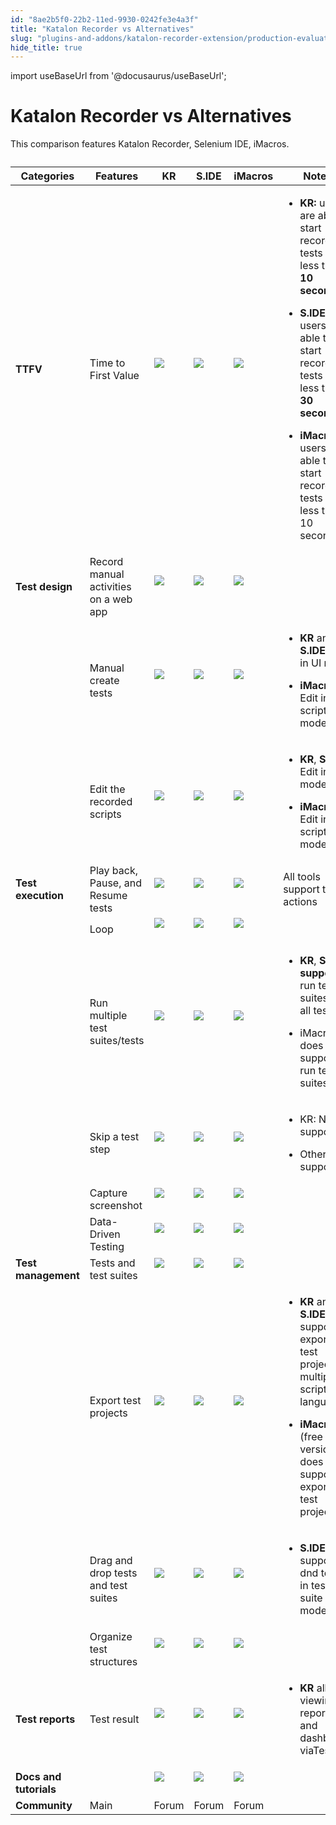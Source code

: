 ```yaml
---
id: "8ae2b5f0-22b2-11ed-9930-0242fe3e4a3f"
title: "Katalon Recorder vs Alternatives"
slug: "plugins-and-addons/katalon-recorder-extension/production-evaluation-center/katalon-recorder-vs-alternatives"
hide_title: true
---
```

import useBaseUrl from '@docusaurus/useBaseUrl';

  

# <a id="id" class="anchor_top_offset"/><a id="ariaid-title1" class="anchor_top_offset"/>Katalon Recorder vs Alternatives

  
    
<p xmlns="http://www.w3.org/1999/xhtml" className="p">This comparison features Katalon Recorder, Selenium IDE,   iMacros.</p> 
    
<table xmlns="http://www.w3.org/1999/xhtml" className="table"><caption /><thead className="thead">     <tr className>       <th className="entry anchor_top_offset" id="id__entry__1">         <strong className="ph b">Categories</strong>       </th>       <th className="entry anchor_top_offset" id="id__entry__2">         <strong className="ph b">Features</strong>       </th>       <th className="entry anchor_top_offset" id="id__entry__3">         <strong className="ph b">KR</strong>       </th>       <th className="entry anchor_top_offset" id="id__entry__4">         <strong className="ph b">S.IDE</strong>       </th>       <th className="entry anchor_top_offset" id="id__entry__5">         <strong className="ph b">iMacros</strong>       </th>       <th className="entry anchor_top_offset" id="id__entry__6">         <strong className="ph b">Notes</strong>       </th>     </tr>   </thead><tbody className="tbody">     <tr className>       <td className="entry" headers="id__entry__1 id__entry__2 id__entry__3 id__entry__4 id__entry__5 id__entry__6 ">         <strong className="ph b">TTFV</strong>       </td>       <td className="entry" headers="id__entry__1 id__entry__2 id__entry__3 id__entry__4 id__entry__5 id__entry__6 ">Time to First Value</td>       <td className="entry" headers="id__entry__1 id__entry__2 id__entry__3 id__entry__4 id__entry__5 id__entry__6 ">         <img className="image" src={useBaseUrl("https://raw.githubusercontent.com/katalon-studio/docs-images/master/katalon-recorder/docs/jtbd/katalon-recorder-vs-selenium-ide/image1.png")} /><br /><br />       </td>       <td className="entry" headers="id__entry__1 id__entry__2 id__entry__3 id__entry__4 id__entry__5 id__entry__6 ">         <img className="image" src={useBaseUrl("https://raw.githubusercontent.com/katalon-studio/docs-images/master/katalon-recorder/docs/jtbd/katalon-recorder-vs-selenium-ide/image2.png")} /><br /><br />       </td>       <td className="entry" headers="id__entry__1 id__entry__2 id__entry__3 id__entry__4 id__entry__5 id__entry__6 ">         <img className="image" src={useBaseUrl("https://raw.githubusercontent.com/katalon-studio/docs-images/master/katalon-recorder/docs/jtbd/katalon-recorder-vs-selenium-ide/image1.png")} /><br /><br />       </td>       <td className="entry" headers="id__entry__1 id__entry__2 id__entry__3 id__entry__4 id__entry__5 id__entry__6 ">         <ul className="ul">           <li className="li">             <p className="p">               <strong className="ph b">KR:</strong> users are able to start recording tests in               less than <strong className="ph b">10 seconds</strong>             </p>           </li>           <li className="li">             <p className="p">               <strong className="ph b">S.IDE:</strong> users are able to start recording tests               in less then <strong className="ph b">30 seconds</strong>             </p>           </li>           <li className="li">             <p className="p">               <strong className="ph b">iMacros:</strong> users are able to start recording               tests in less than 10 seconds</p>           </li>         </ul>       </td>     </tr>     <tr className>       <td className="entry" headers="id__entry__1 id__entry__2 id__entry__3 id__entry__4 id__entry__5 id__entry__6 ">         <strong className="ph b">Test design</strong>       </td>       <td className="entry" headers="id__entry__1 id__entry__2 id__entry__3 id__entry__4 id__entry__5 id__entry__6 ">Record manual activities on a web app</td>       <td className="entry" headers="id__entry__1 id__entry__2 id__entry__3 id__entry__4 id__entry__5 id__entry__6 ">         <img className="image" src={useBaseUrl("https://raw.githubusercontent.com/katalon-studio/docs-images/master/katalon-recorder/docs/jtbd/katalon-recorder-vs-selenium-ide/image1.png")} /><br /><br />       </td>       <td className="entry" headers="id__entry__1 id__entry__2 id__entry__3 id__entry__4 id__entry__5 id__entry__6 ">         <img className="image" src={useBaseUrl("https://raw.githubusercontent.com/katalon-studio/docs-images/master/katalon-recorder/docs/jtbd/katalon-recorder-vs-selenium-ide/image1.png")} /><br /><br />       </td>       <td className="entry" headers="id__entry__1 id__entry__2 id__entry__3 id__entry__4 id__entry__5 id__entry__6 ">         <img className="image" src={useBaseUrl("https://raw.githubusercontent.com/katalon-studio/docs-images/master/katalon-recorder/docs/jtbd/katalon-recorder-vs-selenium-ide/image1.png")} /><br /><br />       </td>       <td className="entry" headers="id__entry__1 id__entry__2 id__entry__3 id__entry__4 id__entry__5 id__entry__6 ">       </td></tr>     <tr className>       <td className="entry" headers="id__entry__1 id__entry__2 id__entry__3 id__entry__4 id__entry__5 id__entry__6 ">       </td><td className="entry" headers="id__entry__1 id__entry__2 id__entry__3 id__entry__4 id__entry__5 id__entry__6 ">Manual create tests</td>       <td className="entry" headers="id__entry__1 id__entry__2 id__entry__3 id__entry__4 id__entry__5 id__entry__6 ">         <img className="image" src={useBaseUrl("https://raw.githubusercontent.com/katalon-studio/docs-images/master/katalon-recorder/docs/jtbd/katalon-recorder-vs-selenium-ide/image1.png")} /><br /><br />       </td>       <td className="entry" headers="id__entry__1 id__entry__2 id__entry__3 id__entry__4 id__entry__5 id__entry__6 ">         <img className="image" src={useBaseUrl("https://raw.githubusercontent.com/katalon-studio/docs-images/master/katalon-recorder/docs/jtbd/katalon-recorder-vs-selenium-ide/image1.png")} /><br /><br />       </td>       <td className="entry" headers="id__entry__1 id__entry__2 id__entry__3 id__entry__4 id__entry__5 id__entry__6 ">         <img className="image" src={useBaseUrl("https://raw.githubusercontent.com/katalon-studio/docs-images/master/katalon-recorder/docs/jtbd/katalon-recorder-vs-selenium-ide/image1.png")} /><br /><br />       </td>       <td className="entry" headers="id__entry__1 id__entry__2 id__entry__3 id__entry__4 id__entry__5 id__entry__6 ">         <ul className="ul">           <li className="li">             <p className="p">               <strong className="ph b">KR</strong> and <strong className="ph b">S.IDE</strong>: Edit in UI               mode</p>           </li>           <li className="li">             <p className="p">               <strong className="ph b">iMacros</strong>: Edit in scripting mode</p>           </li>         </ul>       </td>     </tr>     <tr className>       <td className="entry" headers="id__entry__1 id__entry__2 id__entry__3 id__entry__4 id__entry__5 id__entry__6 ">       </td><td className="entry" headers="id__entry__1 id__entry__2 id__entry__3 id__entry__4 id__entry__5 id__entry__6 ">Edit the recorded scripts</td>       <td className="entry" headers="id__entry__1 id__entry__2 id__entry__3 id__entry__4 id__entry__5 id__entry__6 ">         <img className="image" src={useBaseUrl("https://raw.githubusercontent.com/katalon-studio/docs-images/master/katalon-recorder/docs/jtbd/katalon-recorder-vs-selenium-ide/image1.png")} /><br /><br />       </td>       <td className="entry" headers="id__entry__1 id__entry__2 id__entry__3 id__entry__4 id__entry__5 id__entry__6 ">         <img className="image" src={useBaseUrl("https://raw.githubusercontent.com/katalon-studio/docs-images/master/katalon-recorder/docs/jtbd/katalon-recorder-vs-selenium-ide/image1.png")} /><br /><br />       </td>       <td className="entry" headers="id__entry__1 id__entry__2 id__entry__3 id__entry__4 id__entry__5 id__entry__6 ">         <img className="image" src={useBaseUrl("https://raw.githubusercontent.com/katalon-studio/docs-images/master/katalon-recorder/docs/jtbd/katalon-recorder-vs-selenium-ide/image1.png")} /><br /><br />       </td>       <td className="entry" headers="id__entry__1 id__entry__2 id__entry__3 id__entry__4 id__entry__5 id__entry__6 ">         <ul className="ul">           <li className="li">             <p className="p">               <strong className="ph b">KR</strong>, <strong className="ph b">S.IDE</strong>: Edit in UI mode</p>           </li>           <li className="li">             <p className="p">               <strong className="ph b">iMacros</strong>: Edit in scripting mode</p>           </li>         </ul>       </td>     </tr>     <tr className>       <td className="entry" headers="id__entry__1 id__entry__2 id__entry__3 id__entry__4 id__entry__5 id__entry__6 ">         <strong className="ph b">Test execution</strong>       </td>       <td className="entry" headers="id__entry__1 id__entry__2 id__entry__3 id__entry__4 id__entry__5 id__entry__6 ">Play back, Pause, and Resume tests</td>       <td className="entry" headers="id__entry__1 id__entry__2 id__entry__3 id__entry__4 id__entry__5 id__entry__6 ">         <img className="image" src={useBaseUrl("https://raw.githubusercontent.com/katalon-studio/docs-images/master/katalon-recorder/docs/jtbd/katalon-recorder-vs-selenium-ide/image1.png")} /><br /><br />       </td>       <td className="entry" headers="id__entry__1 id__entry__2 id__entry__3 id__entry__4 id__entry__5 id__entry__6 ">         <img className="image" src={useBaseUrl("https://raw.githubusercontent.com/katalon-studio/docs-images/master/katalon-recorder/docs/jtbd/katalon-recorder-vs-selenium-ide/image1.png")} /><br /><br />       </td>       <td className="entry" headers="id__entry__1 id__entry__2 id__entry__3 id__entry__4 id__entry__5 id__entry__6 ">         <img className="image" src={useBaseUrl("https://raw.githubusercontent.com/katalon-studio/docs-images/master/katalon-recorder/docs/jtbd/katalon-recorder-vs-selenium-ide/image1.png")} /><br /><br />       </td>       <td className="entry" headers="id__entry__1 id__entry__2 id__entry__3 id__entry__4 id__entry__5 id__entry__6 ">All tools support these actions</td>     </tr>     <tr className>       <td className="entry" headers="id__entry__1 id__entry__2 id__entry__3 id__entry__4 id__entry__5 id__entry__6 ">       </td><td className="entry" headers="id__entry__1 id__entry__2 id__entry__3 id__entry__4 id__entry__5 id__entry__6 ">Loop</td>       <td className="entry" headers="id__entry__1 id__entry__2 id__entry__3 id__entry__4 id__entry__5 id__entry__6 ">         <img className="image" src={useBaseUrl("https://raw.githubusercontent.com/katalon-studio/docs-images/master/katalon-recorder/docs/jtbd/katalon-recorder-vs-selenium-ide/image1.png")} /><br /><br />       </td>       <td className="entry" headers="id__entry__1 id__entry__2 id__entry__3 id__entry__4 id__entry__5 id__entry__6 ">         <img className="image" src={useBaseUrl("https://raw.githubusercontent.com/katalon-studio/docs-images/master/katalon-recorder/docs/jtbd/katalon-recorder-vs-selenium-ide/image1.png")} /><br /><br />       </td>       <td className="entry" headers="id__entry__1 id__entry__2 id__entry__3 id__entry__4 id__entry__5 id__entry__6 ">         <img className="image" src={useBaseUrl("https://raw.githubusercontent.com/katalon-studio/docs-images/master/katalon-recorder/docs/jtbd/katalon-recorder-vs-selenium-ide/image1.png")} /><br /><br />       </td>       <td className="entry" headers="id__entry__1 id__entry__2 id__entry__3 id__entry__4 id__entry__5 id__entry__6 ">       </td></tr>     <tr className>       <td className="entry" headers="id__entry__1 id__entry__2 id__entry__3 id__entry__4 id__entry__5 id__entry__6 ">       </td><td className="entry" headers="id__entry__1 id__entry__2 id__entry__3 id__entry__4 id__entry__5 id__entry__6 ">Run multiple test suites/tests</td>       <td className="entry" headers="id__entry__1 id__entry__2 id__entry__3 id__entry__4 id__entry__5 id__entry__6 ">         <img className="image" src={useBaseUrl("https://raw.githubusercontent.com/katalon-studio/docs-images/master/katalon-recorder/docs/jtbd/katalon-recorder-vs-selenium-ide/image1.png")} /><br /><br />       </td>       <td className="entry" headers="id__entry__1 id__entry__2 id__entry__3 id__entry__4 id__entry__5 id__entry__6 ">         <img className="image" src={useBaseUrl("https://raw.githubusercontent.com/katalon-studio/docs-images/master/katalon-recorder/docs/jtbd/katalon-recorder-vs-selenium-ide/image1.png")} /><br /><br />       </td>       <td className="entry" headers="id__entry__1 id__entry__2 id__entry__3 id__entry__4 id__entry__5 id__entry__6 ">         <img className="image" src={useBaseUrl("https://raw.githubusercontent.com/katalon-studio/docs-images/master/katalon-recorder/docs/jtbd/katalon-recorder-vs-selenium-ide/image3.png")} /><br /><br />       </td>       <td className="entry" headers="id__entry__1 id__entry__2 id__entry__3 id__entry__4 id__entry__5 id__entry__6 ">         <ul className="ul">           <li className="li">             <p className="p">               <strong className="ph b">KR</strong>, <strong className="ph b">S.IDE</strong>               <strong className="ph b">support</strong> run test suites and all tests</p>           </li>           <li className="li">             <p className="p">iMacros does not support run test suites</p>           </li>         </ul>       </td>     </tr>     <tr className>       <td className="entry" headers="id__entry__1 id__entry__2 id__entry__3 id__entry__4 id__entry__5 id__entry__6 ">       </td><td className="entry" headers="id__entry__1 id__entry__2 id__entry__3 id__entry__4 id__entry__5 id__entry__6 ">Skip a test step</td>       <td className="entry" headers="id__entry__1 id__entry__2 id__entry__3 id__entry__4 id__entry__5 id__entry__6 ">         <img className="image" src={useBaseUrl("https://raw.githubusercontent.com/katalon-studio/docs-images/master/katalon-recorder/docs/jtbd/katalon-recorder-vs-selenium-ide/image3.png")} /><br /><br />       </td>       <td className="entry" headers="id__entry__1 id__entry__2 id__entry__3 id__entry__4 id__entry__5 id__entry__6 ">         <img className="image" src={useBaseUrl("https://raw.githubusercontent.com/katalon-studio/docs-images/master/katalon-recorder/docs/jtbd/katalon-recorder-vs-selenium-ide/image1.png")} /><br /><br />       </td>       <td className="entry" headers="id__entry__1 id__entry__2 id__entry__3 id__entry__4 id__entry__5 id__entry__6 ">         <img className="image" src={useBaseUrl("https://raw.githubusercontent.com/katalon-studio/docs-images/master/katalon-recorder/docs/jtbd/katalon-recorder-vs-selenium-ide/image1.png")} /><br /><br />       </td>       <td className="entry" headers="id__entry__1 id__entry__2 id__entry__3 id__entry__4 id__entry__5 id__entry__6 ">         <ul className="ul">           <li className="li">             <p className="p">KR: Not support</p>           </li>           <li className="li">             <p className="p">Others: support</p>           </li>         </ul>       </td>     </tr>     <tr className>       <td className="entry" headers="id__entry__1 id__entry__2 id__entry__3 id__entry__4 id__entry__5 id__entry__6 ">       </td><td className="entry" headers="id__entry__1 id__entry__2 id__entry__3 id__entry__4 id__entry__5 id__entry__6 ">Capture screenshot</td>       <td className="entry" headers="id__entry__1 id__entry__2 id__entry__3 id__entry__4 id__entry__5 id__entry__6 ">         <img className="image" src={useBaseUrl("https://raw.githubusercontent.com/katalon-studio/docs-images/master/katalon-recorder/docs/jtbd/katalon-recorder-vs-selenium-ide/image1.png")} /><br /><br />       </td>       <td className="entry" headers="id__entry__1 id__entry__2 id__entry__3 id__entry__4 id__entry__5 id__entry__6 ">         <img className="image" src={useBaseUrl("https://raw.githubusercontent.com/katalon-studio/docs-images/master/katalon-recorder/docs/jtbd/katalon-recorder-vs-selenium-ide/image3.png")} /><br /><br />       </td>       <td className="entry" headers="id__entry__1 id__entry__2 id__entry__3 id__entry__4 id__entry__5 id__entry__6 ">         <img className="image" src={useBaseUrl("https://raw.githubusercontent.com/katalon-studio/docs-images/master/katalon-recorder/docs/jtbd/katalon-recorder-vs-selenium-ide/image3.png")} /><br /><br />       </td>       <td className="entry" headers="id__entry__1 id__entry__2 id__entry__3 id__entry__4 id__entry__5 id__entry__6 ">       </td></tr>     <tr className>       <td className="entry" headers="id__entry__1 id__entry__2 id__entry__3 id__entry__4 id__entry__5 id__entry__6 ">       </td><td className="entry" headers="id__entry__1 id__entry__2 id__entry__3 id__entry__4 id__entry__5 id__entry__6 ">Data-Driven Testing</td>       <td className="entry" headers="id__entry__1 id__entry__2 id__entry__3 id__entry__4 id__entry__5 id__entry__6 ">         <img className="image" src={useBaseUrl("https://raw.githubusercontent.com/katalon-studio/docs-images/master/katalon-recorder/docs/jtbd/katalon-recorder-vs-selenium-ide/image1.png")} /><br /><br />       </td>       <td className="entry" headers="id__entry__1 id__entry__2 id__entry__3 id__entry__4 id__entry__5 id__entry__6 ">         <img className="image" src={useBaseUrl("https://raw.githubusercontent.com/katalon-studio/docs-images/master/katalon-recorder/docs/jtbd/katalon-recorder-vs-selenium-ide/image3.png")} /><br /><br />       </td>       <td className="entry" headers="id__entry__1 id__entry__2 id__entry__3 id__entry__4 id__entry__5 id__entry__6 ">         <img className="image" src={useBaseUrl("https://raw.githubusercontent.com/katalon-studio/docs-images/master/katalon-recorder/docs/jtbd/katalon-recorder-vs-selenium-ide/image3.png")} /><br /><br />       </td>       <td className="entry" headers="id__entry__1 id__entry__2 id__entry__3 id__entry__4 id__entry__5 id__entry__6 ">       </td></tr>     <tr className>       <td className="entry" headers="id__entry__1 id__entry__2 id__entry__3 id__entry__4 id__entry__5 id__entry__6 ">         <strong className="ph b">Test management</strong>       </td>       <td className="entry" headers="id__entry__1 id__entry__2 id__entry__3 id__entry__4 id__entry__5 id__entry__6 ">Tests and test suites</td>       <td className="entry" headers="id__entry__1 id__entry__2 id__entry__3 id__entry__4 id__entry__5 id__entry__6 ">         <img className="image" src={useBaseUrl("https://raw.githubusercontent.com/katalon-studio/docs-images/master/katalon-recorder/docs/jtbd/katalon-recorder-vs-selenium-ide/image1.png")} /><br /><br />       </td>       <td className="entry" headers="id__entry__1 id__entry__2 id__entry__3 id__entry__4 id__entry__5 id__entry__6 ">         <img className="image" src={useBaseUrl("https://raw.githubusercontent.com/katalon-studio/docs-images/master/katalon-recorder/docs/jtbd/katalon-recorder-vs-selenium-ide/image1.png")} /><br /><br />       </td>       <td className="entry" headers="id__entry__1 id__entry__2 id__entry__3 id__entry__4 id__entry__5 id__entry__6 ">         <img className="image" src={useBaseUrl("https://raw.githubusercontent.com/katalon-studio/docs-images/master/katalon-recorder/docs/jtbd/katalon-recorder-vs-selenium-ide/image1.png")} /><br /><br />       </td>       <td className="entry" headers="id__entry__1 id__entry__2 id__entry__3 id__entry__4 id__entry__5 id__entry__6 ">       </td></tr>     <tr className>       <td className="entry" headers="id__entry__1 id__entry__2 id__entry__3 id__entry__4 id__entry__5 id__entry__6 ">       </td><td className="entry" headers="id__entry__1 id__entry__2 id__entry__3 id__entry__4 id__entry__5 id__entry__6 ">Export test projects</td>       <td className="entry" headers="id__entry__1 id__entry__2 id__entry__3 id__entry__4 id__entry__5 id__entry__6 ">         <img className="image" src={useBaseUrl("https://raw.githubusercontent.com/katalon-studio/docs-images/master/katalon-recorder/docs/jtbd/katalon-recorder-vs-selenium-ide/image1.png")} /><br /><br />       </td>       <td className="entry" headers="id__entry__1 id__entry__2 id__entry__3 id__entry__4 id__entry__5 id__entry__6 ">         <img className="image" src={useBaseUrl("https://raw.githubusercontent.com/katalon-studio/docs-images/master/katalon-recorder/docs/jtbd/katalon-recorder-vs-selenium-ide/image1.png")} /><br /><br />       </td>       <td className="entry" headers="id__entry__1 id__entry__2 id__entry__3 id__entry__4 id__entry__5 id__entry__6 ">         <img className="image" src={useBaseUrl("https://raw.githubusercontent.com/katalon-studio/docs-images/master/katalon-recorder/docs/jtbd/katalon-recorder-vs-selenium-ide/image2.png")} /><br /><br />       </td>       <td className="entry" headers="id__entry__1 id__entry__2 id__entry__3 id__entry__4 id__entry__5 id__entry__6 ">         <ul className="ul">           <li className="li">             <p className="p">               <strong className="ph b">KR</strong> and <strong className="ph b">S.IDE</strong> support exporting               test projects to multiple scripting languages</p>           </li>           <li className="li">             <p className="p">               <strong className="ph b">iMacros</strong> (free version) does not support               exporting test projects.</p>           </li>         </ul>       </td>     </tr>     <tr className>       <td className="entry" headers="id__entry__1 id__entry__2 id__entry__3 id__entry__4 id__entry__5 id__entry__6 ">       </td><td className="entry" headers="id__entry__1 id__entry__2 id__entry__3 id__entry__4 id__entry__5 id__entry__6 ">Drag and drop tests and test suites</td>       <td className="entry" headers="id__entry__1 id__entry__2 id__entry__3 id__entry__4 id__entry__5 id__entry__6 ">         <img className="image" src={useBaseUrl("https://raw.githubusercontent.com/katalon-studio/docs-images/master/katalon-recorder/docs/jtbd/katalon-recorder-vs-selenium-ide/image1.png")} /><br /><br />       </td>       <td className="entry" headers="id__entry__1 id__entry__2 id__entry__3 id__entry__4 id__entry__5 id__entry__6 ">         <img className="image" src={useBaseUrl("https://raw.githubusercontent.com/katalon-studio/docs-images/master/katalon-recorder/docs/jtbd/katalon-recorder-vs-selenium-ide/image2.png")} /><br /><br />       </td>       <td className="entry" headers="id__entry__1 id__entry__2 id__entry__3 id__entry__4 id__entry__5 id__entry__6 ">         <img className="image" src={useBaseUrl("https://raw.githubusercontent.com/katalon-studio/docs-images/master/katalon-recorder/docs/jtbd/katalon-recorder-vs-selenium-ide/image1.png")} /><br /><br />       </td>       <td className="entry" headers="id__entry__1 id__entry__2 id__entry__3 id__entry__4 id__entry__5 id__entry__6 ">         <ul className="ul">           <li className="li">             <p className="p">               <strong className="ph b">S.IDE</strong> only supports dnd tests in test suite               view mode</p>           </li>         </ul>       </td>     </tr>     <tr className>       <td className="entry" headers="id__entry__1 id__entry__2 id__entry__3 id__entry__4 id__entry__5 id__entry__6 ">       </td><td className="entry" headers="id__entry__1 id__entry__2 id__entry__3 id__entry__4 id__entry__5 id__entry__6 ">Organize test structures</td>       <td className="entry" headers="id__entry__1 id__entry__2 id__entry__3 id__entry__4 id__entry__5 id__entry__6 ">         <img className="image" src={useBaseUrl("https://raw.githubusercontent.com/katalon-studio/docs-images/master/katalon-recorder/docs/jtbd/katalon-recorder-vs-selenium-ide/image1.png")} /><br /><br />       </td>       <td className="entry" headers="id__entry__1 id__entry__2 id__entry__3 id__entry__4 id__entry__5 id__entry__6 ">         <img className="image" src={useBaseUrl("https://raw.githubusercontent.com/katalon-studio/docs-images/master/katalon-recorder/docs/jtbd/katalon-recorder-vs-selenium-ide/image1.png")} /><br /><br />       </td>       <td className="entry" headers="id__entry__1 id__entry__2 id__entry__3 id__entry__4 id__entry__5 id__entry__6 ">         <img className="image" src={useBaseUrl("https://raw.githubusercontent.com/katalon-studio/docs-images/master/katalon-recorder/docs/jtbd/katalon-recorder-vs-selenium-ide/image1.png")} /><br /><br />       </td>       <td className="entry" headers="id__entry__1 id__entry__2 id__entry__3 id__entry__4 id__entry__5 id__entry__6 ">       </td></tr>     <tr className>       <td className="entry" headers="id__entry__1 id__entry__2 id__entry__3 id__entry__4 id__entry__5 id__entry__6 ">         <strong className="ph b">Test reports</strong>       </td>       <td className="entry" headers="id__entry__1 id__entry__2 id__entry__3 id__entry__4 id__entry__5 id__entry__6 ">Test result</td>       <td className="entry" headers="id__entry__1 id__entry__2 id__entry__3 id__entry__4 id__entry__5 id__entry__6 ">         <img className="image" src={useBaseUrl("https://raw.githubusercontent.com/katalon-studio/docs-images/master/katalon-recorder/docs/jtbd/katalon-recorder-vs-selenium-ide/image1.png")} /><br /><br />       </td>       <td className="entry" headers="id__entry__1 id__entry__2 id__entry__3 id__entry__4 id__entry__5 id__entry__6 ">         <img className="image" src={useBaseUrl("https://raw.githubusercontent.com/katalon-studio/docs-images/master/katalon-recorder/docs/jtbd/katalon-recorder-vs-selenium-ide/image1.png")} /><br /><br />       </td>       <td className="entry" headers="id__entry__1 id__entry__2 id__entry__3 id__entry__4 id__entry__5 id__entry__6 ">         <img className="image" src={useBaseUrl("https://raw.githubusercontent.com/katalon-studio/docs-images/master/katalon-recorder/docs/jtbd/katalon-recorder-vs-selenium-ide/image3.png")} /><br /><br />       </td>       <td className="entry" headers="id__entry__1 id__entry__2 id__entry__3 id__entry__4 id__entry__5 id__entry__6 ">         <ul className="ul">           <li className="li">             <p className="p">               <strong className="ph b">KR</strong> allows viewing reports and dashboard               viaTestOps</p>           </li>         </ul>       </td>     </tr>     <tr className>       <td className="entry" headers="id__entry__1 id__entry__2 id__entry__3 id__entry__4 id__entry__5 id__entry__6 ">         <strong className="ph b">Docs and tutorials</strong>       </td>       <td className="entry" headers="id__entry__1 id__entry__2 id__entry__3 id__entry__4 id__entry__5 id__entry__6 ">       </td><td className="entry" headers="id__entry__1 id__entry__2 id__entry__3 id__entry__4 id__entry__5 id__entry__6 ">         <img className="image" src={useBaseUrl("https://raw.githubusercontent.com/katalon-studio/docs-images/master/katalon-recorder/docs/jtbd/katalon-recorder-vs-selenium-ide/image1.png")} /><br /><br />       </td>       <td className="entry" headers="id__entry__1 id__entry__2 id__entry__3 id__entry__4 id__entry__5 id__entry__6 ">         <img className="image" src={useBaseUrl("https://raw.githubusercontent.com/katalon-studio/docs-images/master/katalon-recorder/docs/jtbd/katalon-recorder-vs-selenium-ide/image1.png")} /><br /><br />       </td>       <td className="entry" headers="id__entry__1 id__entry__2 id__entry__3 id__entry__4 id__entry__5 id__entry__6 ">         <img className="image" src={useBaseUrl("https://raw.githubusercontent.com/katalon-studio/docs-images/master/katalon-recorder/docs/jtbd/katalon-recorder-vs-selenium-ide/image1.png")} /><br /><br />       </td>       <td className="entry" headers="id__entry__1 id__entry__2 id__entry__3 id__entry__4 id__entry__5 id__entry__6 ">       </td></tr>     <tr className>       <td className="entry" headers="id__entry__1 id__entry__2 id__entry__3 id__entry__4 id__entry__5 id__entry__6 ">         <strong className="ph b">Community</strong>       </td>       <td className="entry" headers="id__entry__1 id__entry__2 id__entry__3 id__entry__4 id__entry__5 id__entry__6 ">Main</td>       <td className="entry" headers="id__entry__1 id__entry__2 id__entry__3 id__entry__4 id__entry__5 id__entry__6 ">Forum</td>       <td className="entry" headers="id__entry__1 id__entry__2 id__entry__3 id__entry__4 id__entry__5 id__entry__6 ">Forum</td>       <td className="entry" headers="id__entry__1 id__entry__2 id__entry__3 id__entry__4 id__entry__5 id__entry__6 ">Forum</td>       <td className="entry" headers="id__entry__1 id__entry__2 id__entry__3 id__entry__4 id__entry__5 id__entry__6 ">       </td></tr>   </tbody></table> 
  

